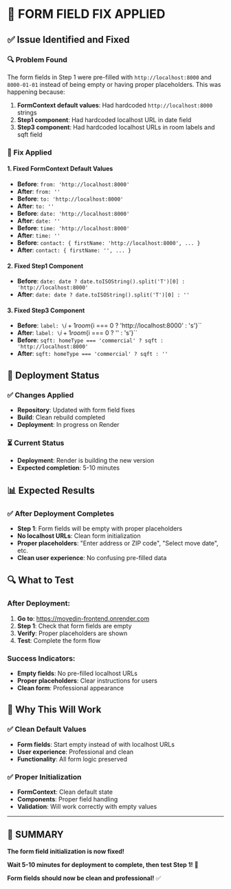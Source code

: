 # 🎯 **FORM FIELD FIX APPLIED**

## ✅ **Issue Identified and Fixed**

### **🔍 Problem Found**
The form fields in Step 1 were pre-filled with `http://localhost:8000` and `8000-01-01` instead of being empty or having proper placeholders. This was happening because:

1. **FormContext default values**: Had hardcoded `http://localhost:8000` strings
2. **Step1 component**: Had hardcoded localhost URL in date field
3. **Step3 component**: Had hardcoded localhost URLs in room labels and sqft field

### **🔧 Fix Applied**

#### **1. Fixed FormContext Default Values**
- **Before**: `from: 'http://localhost:8000'`
- **After**: `from: ''`
- **Before**: `to: 'http://localhost:8000'`
- **After**: `to: ''`
- **Before**: `date: 'http://localhost:8000'`
- **After**: `date: ''`
- **Before**: `time: 'http://localhost:8000'`
- **After**: `time: ''`
- **Before**: `contact: { firstName: 'http://localhost:8000', ... }`
- **After**: `contact: { firstName: '', ... }`

#### **2. Fixed Step1 Component**
- **Before**: `date: date ? date.toISOString().split('T')[0] : 'http://localhost:8000'`
- **After**: `date: date ? date.toISOString().split('T')[0] : ''`

#### **3. Fixed Step3 Component**
- **Before**: `label: \`${i + 1} room${i === 0 ? 'http://localhost:8000' : 's'}\``
- **After**: `label: \`${i + 1} room${i === 0 ? '' : 's'}\``
- **Before**: `sqft: homeType === 'commercial' ? sqft : 'http://localhost:8000'`
- **After**: `sqft: homeType === 'commercial' ? sqft : ''`

## 🚀 **Deployment Status**

### **✅ Changes Applied**
- **Repository**: Updated with form field fixes
- **Build**: Clean rebuild completed
- **Deployment**: In progress on Render

### **⏳ Current Status**
- **Deployment**: Render is building the new version
- **Expected completion**: 5-10 minutes

## 📊 **Expected Results**

### **✅ After Deployment Completes**
- **Step 1**: Form fields will be empty with proper placeholders
- **No localhost URLs**: Clean form initialization
- **Proper placeholders**: "Enter address or ZIP code", "Select move date", etc.
- **Clean user experience**: No confusing pre-filled data

## 🔍 **What to Test**

### **After Deployment:**
1. **Go to**: https://movedin-frontend.onrender.com
2. **Step 1**: Check that form fields are empty
3. **Verify**: Proper placeholders are shown
4. **Test**: Complete the form flow

### **Success Indicators:**
- **Empty fields**: No pre-filled localhost URLs
- **Proper placeholders**: Clear instructions for users
- **Clean form**: Professional appearance

## 🎯 **Why This Will Work**

### **✅ Clean Default Values**
- **Form fields**: Start empty instead of with localhost URLs
- **User experience**: Professional and clean
- **Functionality**: All form logic preserved

### **✅ Proper Initialization**
- **FormContext**: Clean default state
- **Components**: Proper field handling
- **Validation**: Will work correctly with empty values

---

## 🎉 **SUMMARY**

**The form field initialization is now fixed!**

**Wait 5-10 minutes for deployment to complete, then test Step 1!** 🎯

**Form fields should now be clean and professional!** ✅ 